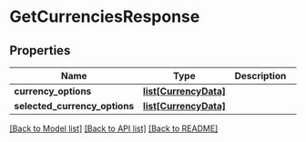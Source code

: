 # GetCurrenciesResponse

## Properties
Name | Type | Description | Notes
------------ | ------------- | ------------- | -------------
**currency_options** | [**list[CurrencyData]**](CurrencyData.md) |  | [optional] 
**selected_currency_options** | [**list[CurrencyData]**](CurrencyData.md) |  | [optional] 

[[Back to Model list]](../README.md#documentation-for-models) [[Back to API list]](../README.md#documentation-for-api-endpoints) [[Back to README]](../README.md)

